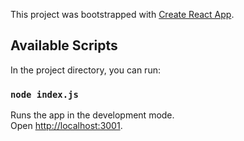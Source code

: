 ﻿This project was bootstrapped with [Create React App](https://github.com/facebook/create-react-app).

## Available Scripts

In the project directory, you can run:

### `node index.js`

Runs the app in the development mode.<br />
Open [http://localhost:3001](http://localhost:3001).